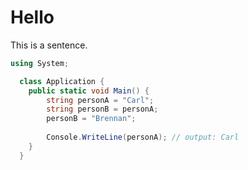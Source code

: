 # Hello

This is a sentence.

```csharp
using System;

  class Application {
    public static void Main() {
		string personA = "Carl";
		string personB = personA;
		personB = "Brennan";
		
		Console.WriteLine(personA); // output: Carl
	}
  }
```